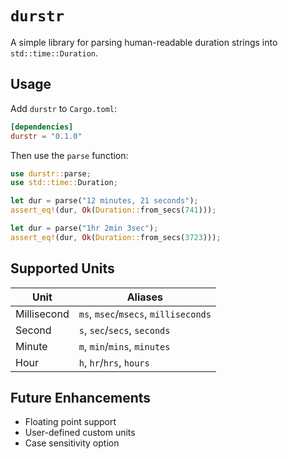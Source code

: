 # `durstr`

A simple library for parsing human-readable duration strings into `std::time::Duration`.

## Usage

Add `durstr` to `Cargo.toml`:

```toml
[dependencies]
durstr = "0.1.0"
```

Then use the `parse` function:

```rust
use durstr::parse;
use std::time::Duration;

let dur = parse("12 minutes, 21 seconds");
assert_eq!(dur, Ok(Duration::from_secs(741)));

let dur = parse("1hr 2min 3sec");
assert_eq!(dur, Ok(Duration::from_secs(3723)));
```

## Supported Units

| Unit        | Aliases                               |
|-------------|---------------------------------------|
| Millisecond | `ms`, `msec`/`msecs`, `milliseconds`  |
| Second      | `s`, `sec`/`secs`, `seconds`          |
| Minute      | `m`, `min`/`mins`, `minutes`          |
| Hour        | `h`, `hr`/`hrs`, `hours`              |

## Future Enhancements

-   Floating point support
-   User-defined custom units
-   Case sensitivity option
